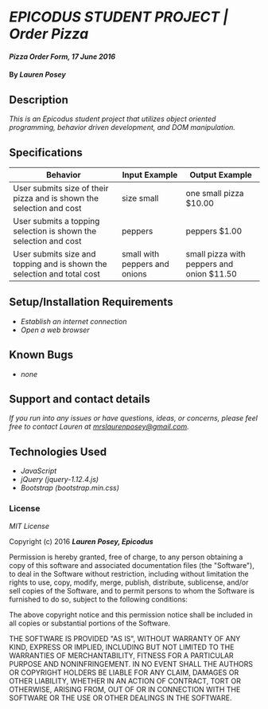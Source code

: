 # _EPICODUS STUDENT PROJECT | Order Pizza_

#### _Pizza Order Form, 17 June 2016_

#### By _**Lauren Posey**_

## Description

_This is an Epicodus student project that utilizes object oriented programming, behavior driven development, and DOM manipulation._

## Specifications

Behavior  | Input Example | Output Example
------------- | ------------- | -------------
User submits size of their pizza and is shown the selection and cost | size small  | one small pizza $10.00
User submits a topping selection is shown the selection and cost | peppers  | peppers $1.00
User submits size and topping and is shown the selection and total cost | small with peppers and onions  | small pizza with peppers and onion $11.50

## Setup/Installation Requirements

* _Establish an internet connection_
* _Open a web browser_

## Known Bugs

* _none_

## Support and contact details

_If you run into any issues or have questions, ideas, or concerns, please feel free to contact Lauren at <a href="mailto:mrslaurenposey@gmail.com">mrslaurenposey@gmail.com</a>._

## Technologies Used

* _JavaScript_
* _jQuery (jquery-1.12.4.js)_
* _Bootstrap (bootstrap.min.css)_

### License

*MIT License*

Copyright (c) 2016 **_Lauren Posey, Epicodus_**

Permission is hereby granted, free of charge, to any person obtaining a copy of this software and associated documentation files (the "Software"), to deal in the Software without restriction, including without limitation the rights to use, copy, modify, merge, publish, distribute, sublicense, and/or sell copies of the Software, and to permit persons to whom the Software is furnished to do so, subject to the following conditions:

The above copyright notice and this permission notice shall be included in all copies or substantial portions of the Software.

THE SOFTWARE IS PROVIDED "AS IS", WITHOUT WARRANTY OF ANY KIND, EXPRESS OR IMPLIED, INCLUDING BUT NOT LIMITED TO THE WARRANTIES OF MERCHANTABILITY, FITNESS FOR A PARTICULAR PURPOSE AND NONINFRINGEMENT. IN NO EVENT SHALL THE AUTHORS OR COPYRIGHT HOLDERS BE LIABLE FOR ANY CLAIM, DAMAGES OR OTHER LIABILITY, WHETHER IN AN ACTION OF CONTRACT, TORT OR OTHERWISE, ARISING FROM, OUT OF OR IN CONNECTION WITH THE SOFTWARE OR THE USE OR OTHER DEALINGS IN THE SOFTWARE.
